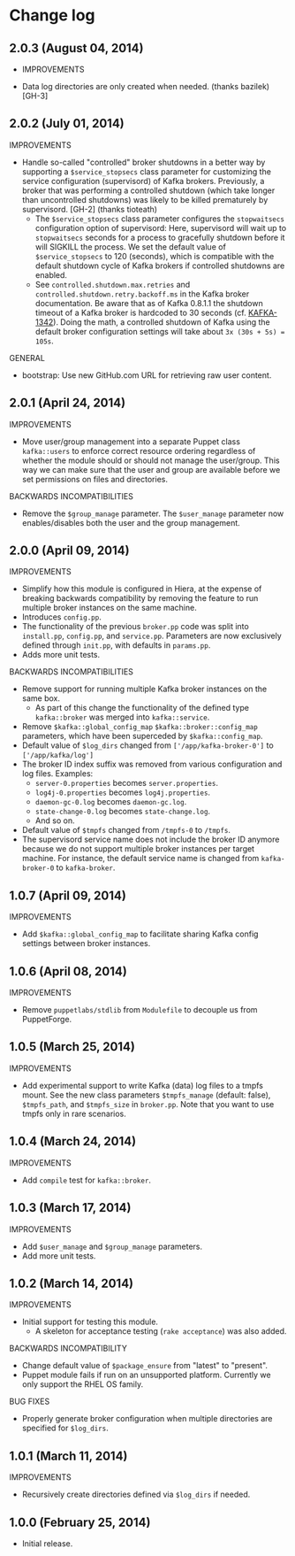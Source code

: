 # Change log

## 2.0.3 (August 04, 2014)

* IMPROVEMENTS

* Data log directories are only created when needed. (thanks bazilek) [GH-3]


## 2.0.2 (July 01, 2014)

IMPROVEMENTS

* Handle so-called "controlled" broker shutdowns in a better way by supporting a `$service_stopsecs` class parameter for
  customizing the service configuration (supervisord) of Kafka brokers.  Previously, a broker that was performing a
  controlled shutdown (which take longer than uncontrolled shutdowns) was likely to be killed prematurely by
  supervisord. [GH-2] (thanks tioteath)
    * The `$service_stopsecs` class parameter configures the `stopwaitsecs` configuration option of supervisord:
      Here, supervisord will wait up to `stopwaitsecs` seconds for a process to gracefully shutdown before it will
      SIGKILL the process.  We set the default value of `$service_stopsecs` to 120 (seconds), which is compatible with
      the default shutdown cycle of Kafka brokers if controlled shutdowns are enabled.
    * See `controlled.shutdown.max.retries` and `controlled.shutdown.retry.backoff.ms` in the Kafka broker
      documentation.  Be aware that as of Kafka 0.8.1.1 the shutdown timeout of a Kafka broker is hardcoded to 30
      seconds (cf. [KAFKA-1342](https://issues.apache.org/jira/browse/KAFKA-1342)).  Doing the math, a controlled
      shutdown of Kafka using the default broker configuration settings will take about `3x (30s + 5s) = 105s`.

GENERAL

* bootstrap: Use new GitHub.com URL for retrieving raw user content.


## 2.0.1 (April 24, 2014)

IMPROVEMENTS

* Move user/group management into a separate Puppet class `kafka::users` to enforce correct resource ordering
  regardless of whether the module should or should not manage the user/group.  This way we can make sure that the user
  and group are available before we set permissions on files and directories.

BACKWARDS INCOMPATIBILITIES

* Remove the `$group_manage` parameter.  The `$user_manage` parameter now enables/disables both the user and the group
  management.


## 2.0.0 (April 09, 2014)

IMPROVEMENTS

* Simplify how this module is configured in Hiera, at the expense of breaking backwards compatibility by removing the
  feature to run multiple broker instances on the same machine.
* Introduces `config.pp`.
* The functionality of the previous `broker.pp` code was split into `install.pp`, `config.pp`, and `service.pp`.
  Parameters are now exclusively defined through `init.pp`, with defaults in `params.pp`.
* Adds more unit tests.

BACKWARDS INCOMPATIBILITIES

* Remove support for running multiple Kafka broker instances on the same box.
    * As part of this change the functionality of the defined type `kafka::broker` was merged into `kafka::service`.
* Remove `$kafka::global_config_map` `$kafka::broker::config_map` parameters, which have been superceded by
  `$kafka::config_map`.
* Default value of `$log_dirs` changed from `['/app/kafka-broker-0']` to `['/app/kafka/log']`
* The broker ID index suffix was removed from various configuration and log files.  Examples:
    * `server-0.properties` becomes `server.properties`.
    * `log4j-0.properties` becomes `log4j.properties`.
    * `daemon-gc-0.log` becomes `daemon-gc.log`.
    * `state-change-0.log` becomes `state-change.log`.
    * And so on.
* Default value of `$tmpfs` changed from `/tmpfs-0` to `/tmpfs`.
* The supervisord service name does not include the broker ID anymore because we do not support multiple broker
  instances per target machine.  For instance, the default service name is changed from `kafka-broker-0` to
  `kafka-broker`.


## 1.0.7 (April 09, 2014)

IMPROVEMENTS

* Add `$kafka::global_config_map` to facilitate sharing Kafka config settings between broker instances.


## 1.0.6 (April 08, 2014)

IMPROVEMENTS

* Remove `puppetlabs/stdlib` from `Modulefile` to decouple us from PuppetForge.


## 1.0.5 (March 25, 2014)

IMPROVEMENTS

* Add experimental support to write Kafka (data) log files to a tmpfs mount.  See the new class parameters
  `$tmpfs_manage` (default: false), `$tmpfs_path`, and `$tmpfs_size` in `broker.pp`.  Note that you want to use tmpfs
  only in rare scenarios.


## 1.0.4 (March 24, 2014)

IMPROVEMENTS

* Add `compile` test for `kafka::broker`.


## 1.0.3 (March 17, 2014)

IMPROVEMENTS

* Add `$user_manage` and `$group_manage` parameters.
* Add more unit tests.


## 1.0.2 (March 14, 2014)

IMPROVEMENTS

* Initial support for testing this module.
    * A skeleton for acceptance testing (`rake acceptance`) was also added.

BACKWARDS INCOMPATIBILITY

* Change default value of `$package_ensure` from "latest" to "present".
* Puppet module fails if run on an unsupported platform.  Currently we only support the RHEL OS family.

BUG FIXES

* Properly generate broker configuration when multiple directories are specified for `$log_dirs`.


## 1.0.1 (March 11, 2014)

IMPROVEMENTS

* Recursively create directories defined via `$log_dirs` if needed.


## 1.0.0 (February 25, 2014)

* Initial release.

